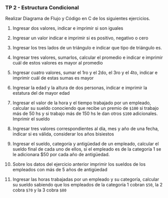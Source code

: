 ### TP 2 - Estructura Condicional

Realizar Diagrama de Flujo y Código en C de los siguientes ejercicios.

1. Ingresar dos valores, indicar e imprimir si son iguales

2. Ingresar un valor indicar e imprimir si es positivo, negativo o cero

3. Ingresar los tres lados de un triángulo e indicar que tipo de triángulo es.

4. Ingresar tres valores, sumarlos, calcular el promedio e indicar e imprimir cuál de estos valores es mayor al promedio

5. Ingresar cuatro valores, sumar el 1ro y el 2do, el 3ro y el 4to, indicar e imprimir cuál de estas sumas es mayor

6. Ingresar la edad y la altura de dos personas, indicar e imprimir la estatura del de mayor edad

7. Ingresar el valor de la hora y el tiempo trabajado por un empleado, calcular su sueldo conociendo que recibe un premio de `$100` si trabajo más de 50 hs y si trabajo más de 150 hs le dan otros `$100` adicionales. Imprimir el sueldo

8. Ingresar tres valores correspondientes al día, mes y año de una fecha, indicar si es válida, considerar los años bisiestos

9. Ingresar el sueldo, categoría y antigüedad de un empleado, calcular el sueldo final de cada uno de ellos, si el empleado es de la categoría 1 se le adicionara $50 por cada año de antigüedad.

10. Sobre los datos del ejercicio anterior imprimir los sueldos de los empleados con más de 5 años de antigüedad

11. Ingresar las horas trabajadas por un empleado y su categoría, calcular su sueldo sabiendo que los empleados de la categoría 1 cobran `$50`, la 2 cobra `$70` y la 3 cobra `$80`
